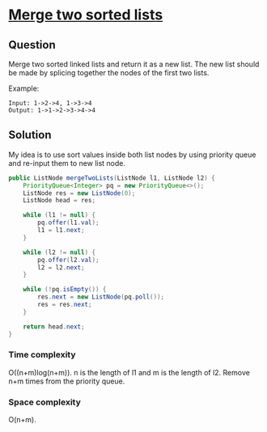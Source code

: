 # [Merge two sorted lists](https://leetcode.com/problems/merge-two-sorted-lists/)

## Question

Merge two sorted linked lists and return it as a new list. The new list should be made by splicing together the nodes of the first two lists.

Example:

```text
Input: 1->2->4, 1->3->4
Output: 1->1->2->3->4->4
```

## Solution 

My idea is to use sort values inside both list nodes by using priority queue and re-input them to new list node.

```java
public ListNode mergeTwoLists(ListNode l1, ListNode l2) {
    PriorityQueue<Integer> pq = new PriorityQueue<>();
    ListNode res = new ListNode(0);
    ListNode head = res;

    while (l1 != null) {
        pq.offer(l1.val);
        l1 = l1.next;
    }

    while (l2 != null) {
        pq.offer(l2.val);
        l2 = l2.next;
    }

    while (!pq.isEmpty()) {
        res.next = new ListNode(pq.poll());
        res = res.next;
    }

    return head.next;
}
```

### Time complexity

O((n+m)log(n+m)). n is the length of l1 and m is the length of l2. Remove n+m times from the priority queue.

### Space complexity

O(n+m).